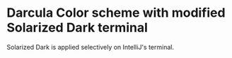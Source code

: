 # Darcula Color scheme with modified Solarized Dark terminal

Solarized Dark is applied selectively on IntelliJ's terminal.
